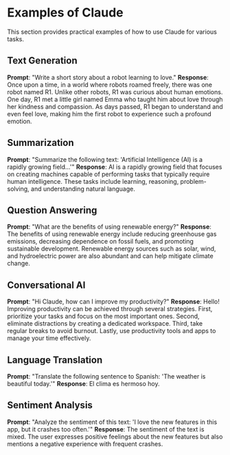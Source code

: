 # Examples of Claude

This section provides practical examples of how to use Claude for various tasks.

## Text Generation
**Prompt**: "Write a short story about a robot learning to love."
**Response**:
Once upon a time, in a world where robots roamed freely, there was one robot named R1. Unlike other robots, R1 was curious about human emotions. One day, R1 met a little girl named Emma who taught him about love through her kindness and compassion. As days passed, R1 began to understand and even feel love, making him the first robot to experience such a profound emotion.


## Summarization
**Prompt**: "Summarize the following text: 'Artificial Intelligence (AI) is a rapidly growing field...'"
**Response**: 
AI is a rapidly growing field that focuses on creating machines capable of performing tasks that typically require human intelligence. These tasks include learning, reasoning, problem-solving, and understanding natural language.


## Question Answering
**Prompt**: "What are the benefits of using renewable energy?"
**Response**: 
The benefits of using renewable energy include reducing greenhouse gas emissions, decreasing dependence on fossil fuels, and promoting sustainable development. Renewable energy sources such as solar, wind, and hydroelectric power are also abundant and can help mitigate climate change.


## Conversational AI
**Prompt**: "Hi Claude, how can I improve my productivity?"
**Response**: 
Hello! Improving productivity can be achieved through several strategies. First, prioritize your tasks and focus on the most important ones. Second, eliminate distractions by creating a dedicated workspace. Third, take regular breaks to avoid burnout. Lastly, use productivity tools and apps to manage your time effectively.


## Language Translation
**Prompt**: "Translate the following sentence to Spanish: 'The weather is beautiful today.'"
**Response**: 
El clima es hermoso hoy.


## Sentiment Analysis
**Prompt**: "Analyze the sentiment of this text: 'I love the new features in this app, but it crashes too often.'"
**Response**: 
The sentiment of the text is mixed. The user expresses positive feelings about the new features but also mentions a negative experience with frequent crashes.
